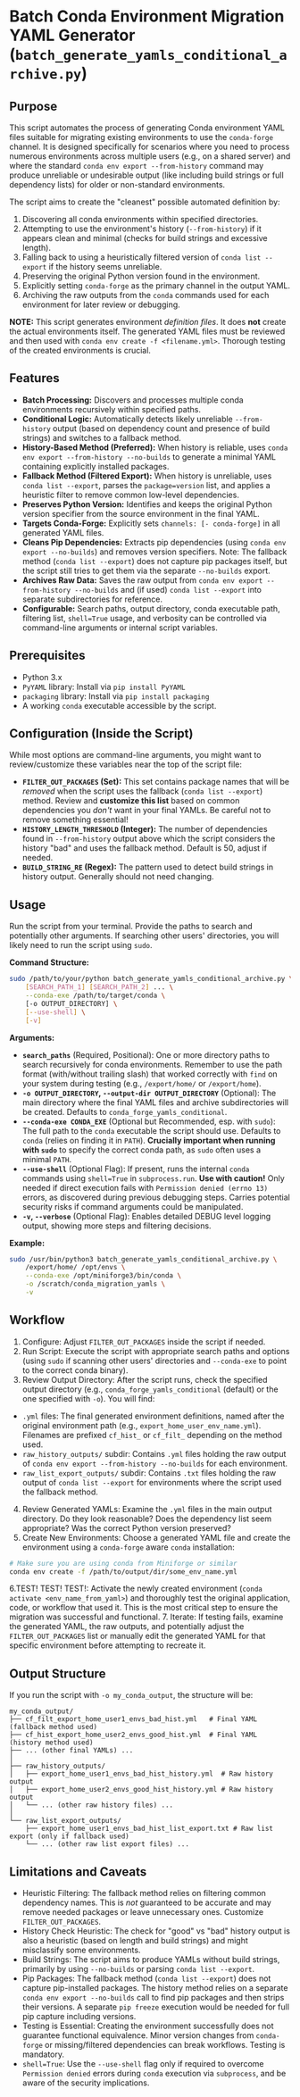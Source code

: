 # Batch Conda Environment Migration YAML Generator (`batch_generate_yamls_conditional_archive.py`)

## Purpose

This script automates the process of generating Conda environment YAML files suitable for migrating existing environments to use the `conda-forge` channel. It is designed specifically for scenarios where you need to process numerous environments across multiple users (e.g., on a shared server) and where the standard `conda env export --from-history` command may produce unreliable or undesirable output (like including build strings or full dependency lists) for older or non-standard environments.

The script aims to create the "cleanest" possible automated definition by:
1.  Discovering all conda environments within specified directories.
2.  Attempting to use the environment's history (`--from-history`) if it appears clean and minimal (checks for build strings and excessive length).
3.  Falling back to using a heuristically filtered version of `conda list --export` if the history seems unreliable.
4.  Preserving the original Python version found in the environment.
5.  Explicitly setting `conda-forge` as the primary channel in the output YAML.
6.  Archiving the raw outputs from the `conda` commands used for each environment for later review or debugging.

**NOTE:** This script generates environment *definition files*. It does **not** create the actual environments itself. The generated YAML files must be reviewed and then used with `conda env create -f <filename.yml>`. Thorough testing of the created environments is crucial.

## Features

* **Batch Processing:** Discovers and processes multiple conda environments recursively within specified paths.
* **Conditional Logic:** Automatically detects likely unreliable `--from-history` output (based on dependency count and presence of build strings) and switches to a fallback method.
* **History-Based Method (Preferred):** When history is reliable, uses `conda env export --from-history --no-builds` to generate a minimal YAML containing explicitly installed packages.
* **Fallback Method (Filtered Export):** When history is unreliable, uses `conda list --export`, parses the `package=version` list, and applies a heuristic filter to remove common low-level dependencies.
* **Preserves Python Version:** Identifies and keeps the original Python version specifier from the source environment in the final YAML.
* **Targets Conda-Forge:** Explicitly sets `channels: [- conda-forge]` in all generated YAML files.
* **Cleans Pip Dependencies:** Extracts pip dependencies (using `conda env export --no-builds`) and removes version specifiers. Note: The fallback method (`conda list --export`) does not capture pip packages itself, but the script still tries to get them via the separate `--no-builds` export.
* **Archives Raw Data:** Saves the raw output from `conda env export --from-history --no-builds` and (if used) `conda list --export` into separate subdirectories for reference.
* **Configurable:** Search paths, output directory, conda executable path, filtering list, `shell=True` usage, and verbosity can be controlled via command-line arguments or internal script variables.

## Prerequisites

* Python 3.x
* `PyYAML` library: Install via `pip install PyYAML`
* `packaging` library: Install via `pip install packaging`
* A working `conda` executable accessible by the script.

## Configuration (Inside the Script)

While most options are command-line arguments, you might want to review/customize these variables near the top of the script file:

* **`FILTER_OUT_PACKAGES` (Set):** This set contains package names that will be *removed* when the script uses the fallback (`conda list --export`) method. Review and **customize this list** based on common dependencies you *don't* want in your final YAMLs. Be careful not to remove something essential!
* **`HISTORY_LENGTH_THRESHOLD` (Integer):** The number of dependencies found in `--from-history` output above which the script considers the history "bad" and uses the fallback method. Default is 50, adjust if needed.
* **`BUILD_STRING_RE` (Regex):** The pattern used to detect build strings in history output. Generally should not need changing.

## Usage

Run the script from your terminal. Provide the paths to search and potentially other arguments. If searching other users' directories, you will likely need to run the script using `sudo`.

**Command Structure:**

```bash
sudo /path/to/your/python batch_generate_yamls_conditional_archive.py \
    [SEARCH_PATH_1] [SEARCH_PATH_2] ... \
    --conda-exe /path/to/target/conda \
    [-o OUTPUT_DIRECTORY] \
    [--use-shell] \
    [-v]
```

**Arguments:**

* **`search_paths`** (Required, Positional): One or more directory paths to search recursively for conda environments. Remember to use the path format (with/without trailing slash) that worked correctly with `find` on your system during testing (e.g., `/export/home/` or `/export/home`).
* **`-o OUTPUT_DIRECTORY`, `--output-dir OUTPUT_DIRECTORY`** (Optional): The main directory where the final YAML files and archive subdirectories will be created. Defaults to `conda_forge_yamls_conditional`.
* **`--conda-exe CONDA_EXE`** (Optional but Recommended, esp. with `sudo`): The full path to the `conda` executable the script should use. Defaults to `conda` (relies on finding it in `PATH`). **Crucially important when running with `sudo`** to specify the correct conda path, as `sudo` often uses a minimal `PATH`.
* **`--use-shell`** (Optional Flag): If present, runs the internal `conda` commands using `shell=True` in `subprocess.run`. **Use with caution!** Only needed if direct execution fails with `Permission denied (errno 13)` errors, as discovered during previous debugging steps. Carries potential security risks if command arguments could be manipulated.
* **`-v`, `--verbose`** (Optional Flag): Enables detailed DEBUG level logging output, showing more steps and filtering decisions.

**Example:**

```bash
sudo /usr/bin/python3 batch_generate_yamls_conditional_archive.py \
    /export/home/ /opt/envs \
    --conda-exe /opt/miniforge3/bin/conda \
    -o /scratch/conda_migration_yamls \
    -v
```
## Workflow

1. Configure: Adjust `FILTER_OUT_PACKAGES` inside the script if needed.
2. Run Script: Execute the script with appropriate search paths and options (using `sudo` if scanning other users' directories and `--conda-exe` to point to the correct conda binary).
3. Review Output Directory: After the script runs, check the specified output directory (e.g., `conda_forge_yamls_conditional` (default) or the one specified with `-o`). You will find:
* `.yml` files: The final generated environment definitions, named after the original environment path (e.g., `export_home_user_env_name.yml`). Filenames are prefixed `cf_hist_` or `cf_filt_` depending on the method used.
* `raw_history_outputs/` subdir: Contains `.yml` files holding the raw output of `conda env export --from-history --no-builds` for each environment.
* `raw_list_export_outputs/` subdir: Contains `.txt` files holding the raw output of `conda list --export` for environments where the script used the fallback method.
4. Review Generated YAMLs: Examine the `.yml` files in the main output directory. Do they look reasonable? Does the dependency list seem appropriate? Was the correct Python version preserved?
5. Create New Environments: Choose a generated YAML file and create the environment using a `conda-forge` aware `conda` installation:
```bash
# Make sure you are using conda from Miniforge or similar
conda env create -f /path/to/output/dir/some_env_name.yml
```
6.TEST! TEST! TEST!: Activate the newly created environment (`conda activate <env_name_from_yaml>`) and thoroughly test the original application, code, or workflow that used it. This is the most critical step to ensure the migration was successful and functional.
7. Iterate: If testing fails, examine the generated YAML, the raw outputs, and potentially adjust the `FILTER_OUT_PACKAGES` list or manually edit the generated YAML for that specific environment before attempting to recreate it.

## Output Structure
If you run the script with `-o my_conda_output`, the structure will be:
```
my_conda_output/
├── cf_filt_export_home_user1_envs_bad_hist.yml   # Final YAML (fallback method used)
├── cf_hist_export_home_user2_envs_good_hist.yml  # Final YAML (history method used)
├── ... (other final YAMLs) ...
│
├── raw_history_outputs/
│   ├── export_home_user1_envs_bad_hist_history.yml  # Raw history output
│   ├── export_home_user2_envs_good_hist_history.yml # Raw history output
│   └── ... (other raw history files) ...
│
└── raw_list_export_outputs/
    ├── export_home_user1_envs_bad_hist_list_export.txt # Raw list export (only if fallback used)
    └── ... (other raw list export files) ...
```

## Limitations and Caveats
* Heuristic Filtering: The fallback method relies on filtering common dependency names. This is *not* guaranteed to be accurate and may remove needed packages or leave unnecessary ones. Customize `FILTER_OUT_PACKAGES`.
* History Check Heuristic: The check for "good" vs "bad" history output is also a heuristic (based on length and build strings) and might misclassify some environments.
* Build Strings: The script aims to produce YAMLs without build strings, primarily by using `--no-builds` or parsing `conda list --export`.
* Pip Packages: The fallback method (`conda list --export`) does not capture pip-installed packages. The history method relies on a separate `conda env export --no-builds` call to find pip packages and then strips their versions. A separate `pip freeze` execution would be needed for full pip capture including versions.
* Testing is Essential: Creating the environment successfully does not guarantee functional equivalence. Minor version changes from `conda-forge` or missing/filtered dependencies can break workflows. Testing is mandatory.
* `shell=True`: Use the `--use-shell` flag only if required to overcome `Permission denied` errors during `conda` execution via `subprocess`, and be aware of the security implications.




